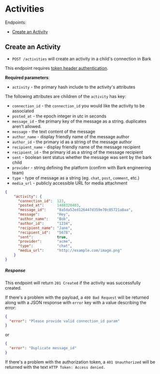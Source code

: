 Activities
=======

Endpoints:

- [Create an Activity](#create-an-activity)

Create an Activity
------

* `POST /activities` will create an activity in a child's connection in Bark

This endpoint requires [token header authentication](https://github.com/Bark-us/partner-integration-docs#token-header-authentication).

**Required parameters**:
* `activity` - the primary hash include to the activity's attributes

The following attributes are children of the `activity` has key:
* `connection_id` - the `connection_id` you would like the activity to be associated
* `posted_at` - the epoch integer in utc in seconds
* `message_id` - the primary key of the message as a string. duplicates aren't allowed.
* `message` - the text content of the message
* `author_name` - display friendly  name of the message author
* `author_id` - the primary id as a string of the message author
* `recipient_name` - display friendly name of the message recipient
* `recipient_id` - the primary id as a string of the message recipient
* `sent` - boolean sent status whether the message was sent by the bark child
* `provider` - string defining the platform (confirm with Bark engineering
    team)
* `type` - type of message as a string (eg. `chat`, `post`, `comment`, etc.)
* `media_url` - publicly accessible URL for media attachment

```json
{
    "activity": {
      "connection_id":  123,
      "posted_at":      1488320403,
      "message_id":     "8a5da52ed126447d359e70c05721a8aa",
      "message":        "Hey",
      "author_name":    "Bob",
      "author_id":      "1234",
      "recipient_name": "Jane",
      "recipient_id":   "5678",
      "sent":           true,
      "provider":       "acme",
      "type":           "chat",
      "media_url":      "http://example.com/image.png"
    }
}
```

##### Response

This endpoint will return `201 Created` if the activity was successfully
created.

If there's a problem with the payload, a `400 Bad Request` will be returned
along with a JSON response with `error` key with a value describing the error:

```json
{
  "error": "Please provide valid connection_id param"
}
```
or

```json
{
  "error": "Duplicate message_id"
}
```

If there's a problem with the authorization token, a `401 Unauthorized` will be returned
with the text `HTTP Token: Access denied.`
